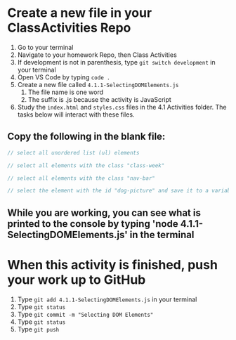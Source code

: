 # Create a new file in your ClassActivities Repo

1. Go to your terminal
2. Navigate to your homework Repo, then Class Activities
3. If development is not in parenthesis, type `git switch development` in your terminal
4. Open VS Code by typing `code .`
5. Create a new file called `4.1.1-SelectingDOMElements.js`
   1. The file name is one word
   2. The suffix is .js because the activity is JavaScript
6. Study the `index.html` and `styles.css` files in the 4.1 Activities folder. The tasks below will interact with these files.

## Copy the following in the blank file:

```javascript
// select all unordered list (ul) elements

// select all elements with the class "class-week"

// select all elements with the class "nav-bar"

// select the element with the id "dog-picture" and save it to a variable
```

## While you are working, you can see what is printed to the console by typing 'node 4.1.1-SelectingDOMElements.js' in the terminal

# When this activity is finished, push your work up to GitHub

1. Type `git add 4.1.1-SelectingDOMElements.js` in your terminal
2. Type `git status`
3. Type `git commit -m "Selecting DOM Elements"`
4. Type `git status`
5. Type `git push`
